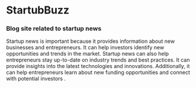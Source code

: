 # StartubBuzz
### Blog site related to startup news 
Startup news is important because it provides information about new businesses and entrepreneurs. It can help investors identify new opportunities and trends in the market.
Startup news can also help entrepreneurs stay up-to-date on industry trends and best practices. It can provide insights into the latest technologies and innovations. Additionally, it can help entrepreneurs learn about new funding opportunities and connect with potential investors  .
